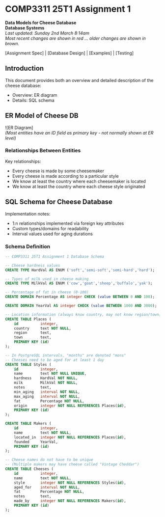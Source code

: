 # COMP3311 25T1 Assignment 1  
**Data Models for Cheese Database**  
**Database Systems**  
*Last updated: Sunday 2nd March 8:14am*  
*Most recent changes are shown in red ... older changes are shown in brown.*  

[Assignment Spec] | [Database Design] | [Examples] | [Testing]

## Introduction
This document provides both an overview and detailed description of the cheese database:
- Overview: ER diagram
- Details: SQL schema

## ER Model of Cheese DB
![ER Diagram]  
*(Most entities have an ID field as primary key - not normally shown at ER level)*

### Relationships Between Entities
Key relationships:
- Every cheese is made by some cheesemaker
- Every cheese is made according to a particular style
- We know at least the country where each cheesemaker is located
- We know at least the country where each cheese style originated

## SQL Schema for Cheese Database
Implementation notes:
- 1:n relationships implemented via foreign key attributes
- Custom types/domains for readability
- Interval values used for aging durations

### Schema Definition
```sql
-- COMP3311 25T1 Assignment 1 Database Schema

-- Cheese hardness values
CREATE TYPE HardVal AS ENUM ('soft','semi-soft','semi-hard','hard');

-- Types of milk used in cheese making
CREATE TYPE MilkVal AS ENUM ('cow','goat','sheep','buffalo','yak');

-- Percentage of fat in cheese (0-100)
CREATE DOMAIN Percentage AS integer CHECK (value BETWEEN 0 AND 100);

CREATE DOMAIN YearVal AS integer CHECK (value BETWEEN 1000 AND 3000);

-- Location information (always know country, may not know region/town)
CREATE TABLE Places (
    id          integer,
    country     text NOT NULL,
    region      text,
    town        text,
    PRIMARY KEY (id)
);

-- In PostgreSQL intervals, "months" are denoted "mons"
-- Cheeses need to be aged for at least 1 day
CREATE TABLE Styles (
    id          integer,
    name        text NOT NULL UNIQUE,
    hardness    HardVal NOT NULL,
    milk        MilkVal NOT NULL,
    notes       text,
    min_aging   interval NOT NULL,
    max_aging   interval NOT NULL,
    fat         Percentage NOT NULL,
    origin      integer NOT NULL REFERENCES Places(id),
    PRIMARY KEY (id)
);

CREATE TABLE Makers (
    id          integer,
    name        text NOT NULL,
    located_in  integer NOT NULL REFERENCES Places(id),
    founded     YearVal,
    PRIMARY KEY (id)
);

-- Cheese names do not have to be unique
-- (Multiple makers may have cheese called "Vintage Cheddar")
CREATE TABLE Cheeses (
    id          integer,
    name        text NOT NULL,
    style       integer NOT NULL REFERENCES Styles(id),
    aged_for    interval NOT NULL,
    fat         Percentage NOT NULL,
    notes       text,
    made_by     integer NOT NULL REFERENCES Makers(id),
    PRIMARY KEY (id)
);
